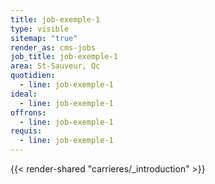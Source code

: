 ```yaml
---
title: job-exemple-1
type: visible
sitemap: "true"
render_as: cms-jobs
job_title: job-exemple-1
area: St-Sauveur, Qc
quotidien:
  - line: job-exemple-1
ideal:
  - line: job-exemple-1
offrons:
  - line: job-exemple-1
requis:
  - line: job-exemple-1
---
```

{{< render-shared "carrieres/_introduction" >}}